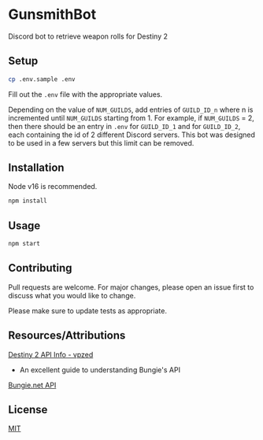 # GunsmithBot

Discord bot to retrieve weapon rolls for Destiny 2

## Setup

```bash
cp .env.sample .env
```

Fill out the `.env` file with the appropriate values.

Depending on the value of `NUM_GUILDS`, add entries of `GUILD_ID_n` where n is incremented until `NUM_GUILDS` starting from 1. For example, if `NUM_GUILDS` = 2, then there should be an entry in `.env` for `GUILD_ID_1` and for `GUILD_ID_2`, each containing the id of 2 different Discord servers. This bot was designed to be used in a few servers but this limit can be removed.

## Installation

Node v16 is recommended.

```bash
npm install
```

## Usage

```bash
npm start
```

## Contributing

Pull requests are welcome. For major changes, please open an issue first to discuss what you would like to change.

Please make sure to update tests as appropriate.

## Resources/Attributions

[Destiny 2 API Info - vpzed](https://github.com/vpzed/Destiny2-API-Info/wiki/)

- An excellent guide to understanding Bungie's API

[Bungie.net API](https://bungie-net.github.io/multi/index.html)

## License

[MIT](./LICENSE)
